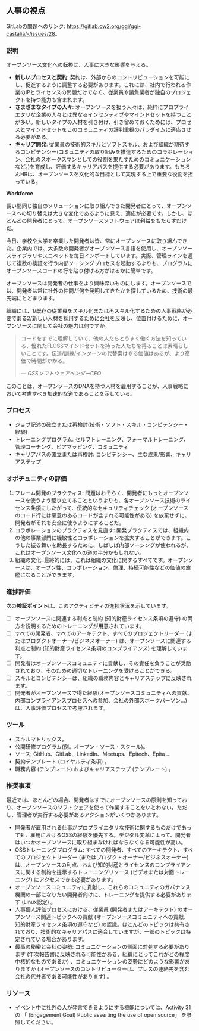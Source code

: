 ## 人事の視点

GitLabの問題へのリンク: <https://gitlab.ow2.org/ggi/ggi-castalia/-/issues/28>。

### 説明

オープンソース文化への転換は、人事に大きな影響を与える。
* **新しいプロセスと契約**: 契約は、外部からのコントリビューションを可能にし、促進するように調整する必要があります。これには、社内で行われる作業のIPとライセンスの問題だけでなく、従業員や請負業者が独自のプロジェクトを持つ能力も含まれます。
* **さまざまなタイプの人々**: オープンソースを扱う人々は、純粋にプロプライエタリな企業の人々とは異なるインセンティブやマインドセットを持つことが多い。新しいタイプの人材を引き付け、引き留めておくためには、プロセスとマインドセットをこのコミュニティの評判重視のパラダイムに適応させる必要がある。
* **キャリア開発**: 従業員の技術的スキルとソフトスキル、および組織が期待するコンピテンシー(コミュニティの取り組みを推進するためのコラボレーション、会社のスポークスマンとしての役割を果たすためのコミュニケーションなど。)を育成し、評価するキャリアパスを提供する必要があります。もちろんHRは、オープンソースを文化的な目標として実現する上で重要な役割を担っている。

**Workforce**

長い間同じ独自のソリューションに取り組んできた開発者にとって、オープンソースへの切り替えは大きな変化であるように見え、適応が必要です。しかし、ほとんどの開発者にとって、オープンソースソフトウェアは利益をもたらすだけだ。

今日、学校や大学を卒業した開発者は皆、常にオープンソースに取り組んできた。企業内では、大多数の開発者がオープンソース言語を使用し、オープンソースライブラリやスニペットを毎日インポートしています。実際、管理ラインを通じて複数の検証を行う内部ソーシングプロセスを起動するよりも、プログラムにオープンソースコードの行を貼り付ける方がはるかに簡単です。

オープンソースは開発者の仕事をより興味深いものにします。オープンソースでは、開発者は常に社外の仲間が何を発明してきたかを探しているため、技術の最先端にとどまります。

組織には、1/既存の従業員をスキル化または再スキル化するための人事戦略が必要である2/新しい人材を採用するために会社を反映し、位置付けるために、オープンソースに関して会社の魅力は何ですか。

> コードをすでに理解していて、他の人たちとうまく働く方法を知っている、優れたFLOSSマインドセットを持った人たちを得ることは素晴らしいことです。伝道/訓練/インターンの代替案はやる価値はあるが、より高価で時間がかかる。
>
> &mdash; <cite>OSSソフトウェアベンダーCEO</cite>

このことは、オープンソースのDNAを持つ人材を雇用することが、人事戦略において考慮すべき加速的な道であることを示している。

### プロセス

- ジョブ記述の確立または再検討(技術・ソフト・スキル・コンピテンシー・経験)
- トレーニングプログラム: セルフトレーニング、フォーマルトレーニング、管理コーチング、ピアマッピング、コミュニティ
- キャリアパスの確立または再検討: コンピテンシー、主な成果/影響、キャリアステップ

### オポチュニティの評価

1. フレーム開発のプラクティス: 問題はおそらく、開発者にもっとオープンソースを使うよう駆り立てることというよりも、各オープンソース技術のライセンス条項にしたがって、伝統的なセキュリティチェック (オープンソースのコード行には悪意のあるコードが含まれる可能性がある) を放棄せずに、開発者がそれを安全に使うようにすることだ。
2. コラボレーションのプラクティスを見直す: 開発プラクティスでは、組織内の他の事業部門に機敏性とコラボレーションを拡大することができます。こうした振る舞いを助長するために、しばしば内部ソーシングが使われるが、これはオープンソース文化への道の半分かもしれない。
3. 組織の文化: 最終的には、これは組織の文化に関するすべてです。オープンソースは、オープン性、コラボレーション、倫理、持続可能性などの価値の旗艦になることができます。

### 進捗評価

次の**検証ポイント**は、このアクティビティの進捗状況を示しています。
- [ ] オープンソースに関連する利点と制約 (知的財産ライセンス条項の遵守) の両方を説明するためのトレーニングが用意されています。
- [ ] すべての開発者、すべてのアーキテクト、すべてのプロジェクトリーダー (またはプロダクトオーナー/ビジネスオーナー) は、オープンソースに関連する利点と制約 (知的財産ライセンス条項のコンプライアンス) を理解しています。
- [ ] 開発者はオープンソースコミュニティに貢献し、その責任を負うことが奨励されており、そのための適切なトレーニングを受けることができる。
- [ ] スキルとコンピテンシーは、組織の職務内容とキャリアステップに反映されます。
- [ ] 開発者がオープンソースで得た経験(オープンソースコミュニティへの貢献、内部コンプライアンスプロセスへの参加、会社の外部スポークパーソン...)は、人事評価プロセスで考慮されます。

### ツール

* スキルマトリックス。
* 公開研修プログラム(例。オープン・ソース・スクール)。
* ソース: GitHub、GitLab、LinkedIn、Meetups、Epitech、Epita ...
* 契約テンプレート (ロイヤルティ条項) 。
* 職務内容 (テンプレート) およびキャリアステップ (テンプレート) 。

### 推奨事項

最近では、ほとんどの場合、開発者はすでにオープンソースの原則を知っており、オープンソースのソフトウェアを使って作業することをいとわない。ただし、管理者が実行する必要があるアクションがいくつかあります。
* 開発者が雇用される仕事がプロプライエタリな技術に関するものだけであっても、雇用におけるOSSの経験を優先する。デジタル変革によって、開発者はいつかオープンソースに取り組まなければならなくなる可能性が高い。
* OSSトレーニングプログラム: すべての開発者、すべてのアーキテクト、すべてのプロジェクトリーダー (またはプロダクトオーナー/ビジネスオーナー) は、オープンソースの利点、および知的財産とライセンスのコンプライアンスに関する制約を提示するトレーニングリソース (ビデオまたは対面トレーニング) にアクセスできる必要があります。
* オープンソースコミュニティに貢献し、これらのコミュニティのガバナンス機関の一部になりたい開発者向けに、トレーニングを提供する必要があります (Linux認定) 。
* 人事個人評価プロセスにおける、従業員 (開発者またはアーキテクト) のオープンソース関連トピックへの貢献 (オープンソースコミュニティへの貢献、知的財産ライセンス条項の遵守など) の認識。ほとんどのトピックは共有されており、技術的なキャリアパスに適合していますが、一部のトピックは特定されている場合があります。
* 最高の秘密と会社の姿勢: コミュニケーションの側面に対処する必要があります (年次報告書に反映される可能性がある、組織にとってこれがどの程度中核的なものであるか) 、コミュニケーションの姿勢にどのような影響がありますか (オープンソースのコントリビューターは、プレスの連絡先を含む会社の代弁者である可能性があります) 。

### リソース

* イベント中に社外の人が発言できるようにする機能については、Activity 31の 「 (Engagement Goal) Public asserting the use of open source」 を参照してください。
